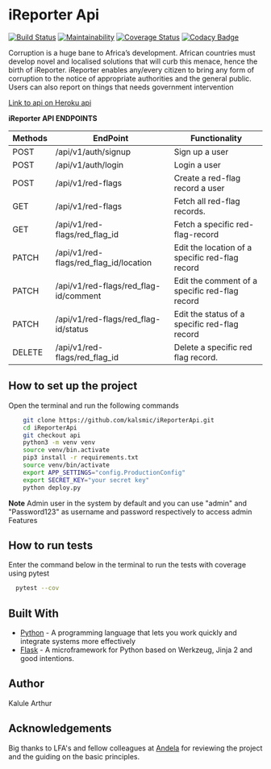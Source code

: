 # iReporter Api

[![Build Status](https://travis-ci.com/kalsmic/iReporterApi.svg?branch=api)](https://travis-ci.com/kalsmic/iReporterApi)
[![Maintainability](https://api.codeclimate.com/v1/badges/2b2df2ba4fc8d8138ab4/maintainability)](https://codeclimate.com/github/kalsmic/iReporterApi/maintainability)
[![Coverage Status](https://coveralls.io/repos/github/kalsmic/iReporterApi/badge.svg?branch=api)](https://coveralls.io/github/kalsmic/iReporterApi?branch=api) [![Codacy Badge](https://api.codacy.com/project/badge/Grade/dcaff2f8a36b474da2ed1c144d5630be)](https://www.codacy.com/app/kalsmic/iReporterApi?utm_source=github.com&utm_medium=referral&utm_content=kalsmic/iReporterApi&utm_campaign=Badge_Grade)

Corruption is a huge bane to Africa’s development. African countries must develop novel and
localised solutions that will curb this menace, hence the birth of iReporter. iReporter enables
any/every citizen to bring any form of corruption to the notice of appropriate authorities and the general public. Users can also report on things that needs government intervention

[Link to api on Heroku api](https://ireporterapiv1.herokuapp.com/)

**iReporter API ENDPOINTS**

| Methods | EndPoint                               | Functionality                                   |
| ------- | -------------------------------------- | ----------------------------------------------- |
| POST    | /api/v1/auth/signup                    | Sign up a user                                  |
| POST    | /api/v1/auth/login                     | Login a user                                    |
| POST    | /api/v1/red-flags                      | Create a red-flag record a user                 |
| GET     | /api/v1/red-flags                      | Fetch all red-flag records.                     |
| GET     | /api/v1/red-flags/red_flag_id          | Fetch a specific red-flag-record                |
| PATCH   | /api/v1/red-flags/red_flag_id/location | Edit the location of a specific red-flag record |
| PATCH   | /api/v1/red-flags/red_flag-id/comment  | Edit the comment of a specific red-flag record  |
| PATCH   | /api/v1/red-flags/red_flag-id/status   | Edit the status of a specific red-flag record   |
| DELETE  | /api/v1/red-flags/red_flag_id          | Delete a specific red flag record.              |

## How to set up the project

Open the terminal and run the following commands

```bash
    git clone https://github.com/kalsmic/iReporterApi.git
    cd iReporterApi
    git checkout api
    python3 -m venv venv
    source venv/bin.activate
    pip3 install -r requirements.txt
    source venv/bin/activate
    export APP_SETTINGS="config.ProductionConfig"
    export SECRET_KEY="your secret key"
    python deploy.py
```

   **Note** Admin user in the system by default and you can use "admin" and "Password123" as username and password respectively to access admin Features

## How to run tests

Enter the command below in the terminal to run the tests with coverage using
 pytest

```bash
  pytest --cov
```

## Built With

-   [Python](https://www.python.org/) - A programming language that lets you work quickly and integrate systems more effectively
-   [Flask](http://flask.pocoo.org/) - A microframework for Python based on Werkzeug, Jinja 2 and good intentions.

## Author

Kalule Arthur

## Acknowledgements

Big thanks to LFA's and fellow colleagues at [Andela](https://andela.com) for reviewing the project and the guiding on the basic principles.
